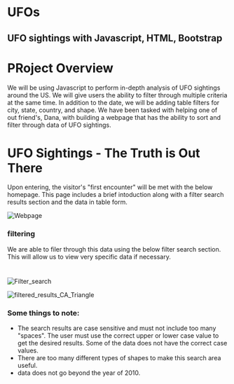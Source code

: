 # UFOs

## UFO sightings with Javascript, HTML, Bootstrap

# PRoject Overview

We will be using Javascript to perform in-depth analysis of UFO sightings around the US.  We will give users the ability to filter through multiple criteria at the same time. In addition to the date, we will be adding table filters for city, state, country, and shape.
We have been tasked with helping one of out friend's, Dana, with building a webpage that has the ability to sort and filter through data of UFO sightings.

# UFO Sightings - The Truth is Out There

Upon entering, the visitor's "first encounter" will be met with the below homepage.  This page includes a brief intoduction along with a filter search results section and the data in table form.

![Webpage]("/images/Webpage.png")

### filtering 

We are able to filer through this data using the below filter search section.  This will allow us to view very specific data if necessary.
#
![Filter_search]("/images/Filer_search.png")

![filtered_results_CA_Triangle](/images/filtered_results_CA_Triangle.png")

### Some things to note:



 - The search results are case sensitive and must not include too many "spaces".  The user must use the correct upper or lower case value to get the desired results.  Some of the data does not have the correct case values.
 - There are too many different types of shapes to make this search area useful.
 - data does not go beyond the year of 2010.
 







